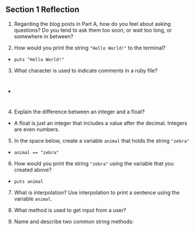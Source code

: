 ## Section 1 Reflection

1. Regarding the blog posts in Part A, how do you feel about asking questions? Do you tend to ask them too soon, or wait too long, or somewhere in between?

2. How would you print the string `"Hello World!"` to the terminal?
  + `puts "Hello World!"`

3. What character is used to indicate comments in a ruby file?
  + #

4. Explain the difference between an integer and a float?
  + A float is just an integer that includes a value after the decimal. Integers are even numbers.

5. In the space below, create a variable `animal` that holds the string `"zebra"`
  + `animal == "zebra"`

6. How would you print the string `"zebra"` using the variable that you created above?
  + `puts animal`

7. What is interpolation? Use interpolation to print a sentence using the variable `animal`.

8. What method is used to get input from a user?

9. Name and describe two common string methods:

